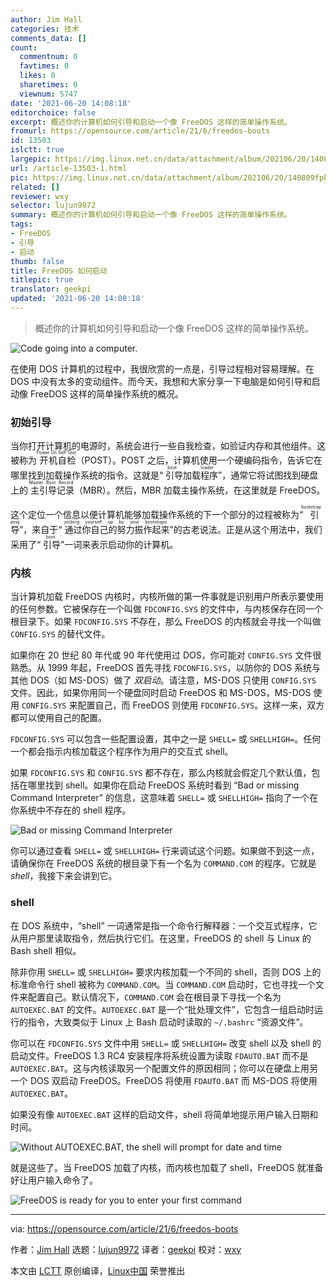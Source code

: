 ```yaml
---
author: Jim Hall
categories: 技术
comments_data: []
count:
  commentnum: 0
  favtimes: 0
  likes: 0
  sharetimes: 0
  viewnum: 5747
date: '2021-06-20 14:08:18'
editorchoice: false
excerpt: 概述你的计算机如何引导和启动一个像 FreeDOS 这样的简单操作系统。
fromurl: https://opensource.com/article/21/6/freedos-boots
id: 13503
islctt: true
largepic: https://img.linux.net.cn/data/attachment/album/202106/20/140809fpkrcnow8npnow8p.jpg
url: /article-13503-1.html
pic: https://img.linux.net.cn/data/attachment/album/202106/20/140809fpkrcnow8npnow8p.jpg.thumb.jpg
related: []
reviewer: wxy
selector: lujun9972
summary: 概述你的计算机如何引导和启动一个像 FreeDOS 这样的简单操作系统。
tags:
- FreeDOS
- 引导
- 启动
thumb: false
title: FreeDOS 如何启动
titlepic: true
translator: geekpi
updated: '2021-06-20 14:08:18'
---
```



> 
> 概述你的计算机如何引导和启动一个像 FreeDOS 这样的简单操作系统。
> 
> 
> 


![](https://img.linux.net.cn/data/attachment/album/202106/20/140809fpkrcnow8npnow8p.jpg "Code going into a computer.")


在使用 DOS 计算机的过程中，我很欣赏的一点是，引导过程相对容易理解。在 DOS 中没有太多的变动组件。而今天，我想和大家分享一下电脑是如何引导和启动像 FreeDOS 这样的简单操作系统的概况。


### 初始引导


当你打开计算机的电源时，系统会进行一些自我检查，如验证内存和其他组件。这被称为<ruby> 开机自检 <rt>  Power On Self Test </rt></ruby>（POST）。POST 之后，计算机使用一个硬编码指令，告诉它在哪里找到加载操作系统的指令。这就是“<ruby> 引导加载程序 <rt>  boot loader </rt></ruby>”，通常它将试图找到硬盘上的<ruby> 主引导记录 <rt>  Master Boot Record </rt></ruby>（MBR）。然后，MBR 加载主操作系统，在这里就是 FreeDOS。


这个定位一个信息以便计算机能够加载操作系统的下一个部分的过程被称为“<ruby> 引导 <rt>  bootstrapping </rt></ruby>”，来自于“<ruby> 通过你自己的努力振作起来 <rt>  picking yourself up by your bootstraps </rt></ruby>”的古老说法。正是从这个用法中，我们采用了“<ruby> 引导 <rt>  boot </rt></ruby>”一词来表示启动你的计算机。


### 内核


当计算机加载 FreeDOS 内核时，内核所做的第一件事就是识别用户所表示要使用的任何参数。它被保存在一个叫做 `FDCONFIG.SYS` 的文件中，与内核保存在同一个根目录下。如果 `FDCONFIG.SYS` 不存在，那么 FreeDOS 的内核就会寻找一个叫做 `CONFIG.SYS` 的替代文件。


如果你在 20 世纪 80 年代或 90 年代使用过 DOS，你可能对 `CONFIG.SYS` 文件很熟悉。从 1999 年起，FreeDOS 首先寻找 `FDCONFIG.SYS`，以防你的 DOS 系统与其他 DOS（如 MS-DOS）做了 *双启动*。请注意，MS-DOS 只使用 `CONFIG.SYS` 文件。因此，如果你用同一个硬盘同时启动 FreeDOS 和 MS-DOS，MS-DOS 使用 `CONFIG.SYS` 来配置自己，而 FreeDOS 则使用 `FDCONFIG.SYS`。这样一来，双方都可以使用自己的配置。


`FDCONFIG.SYS` 可以包含一些配置设置，其中之一是 `SHELL=` 或 `SHELLHIGH=`。任何一个都会指示内核加载这个程序作为用户的交互式 shell。


如果 `FDCONFIG.SYS` 和 `CONFIG.SYS` 都不存在，那么内核就会假定几个默认值，包括在哪里找到 shell。如果你在启动 FreeDOS 系统时看到 “Bad or missing Command Interpreter” 的信息，这意味着 `SHELL=` 或 `SHELLHIGH=` 指向了一个在你系统中不存在的 shell 程序。


![Bad or missing Command Interpreter](https://img.linux.net.cn/data/attachment/album/202106/20/140821ivavbphy3r3wy7n4.png "Bad or missing Command Interpreter")


你可以通过查看 `SHELL=` 或 `SHELLHIGH=` 行来调试这个问题。如果做不到这一点，请确保你在 FreeDOS 系统的根目录下有一个名为 `COMMAND.COM` 的程序。它就是 *shell*，我接下来会讲到它。


### shell


在 DOS 系统中，“shell” 一词通常是指一个命令行解释器：一个交互式程序，它从用户那里读取指令，然后执行它们。在这里，FreeDOS 的 shell 与 Linux 的 Bash shell 相似。


除非你用 `SHELL=` 或 `SHELLHIGH=` 要求内核加载一个不同的 shell，否则 DOS 上的标准命令行 shell 被称为 `COMMAND.COM`。当 `COMMAND.COM` 启动时，它也寻找一个文件来配置自己。默认情况下，`COMMAND.COM` 会在根目录下寻找一个名为 `AUTOEXEC.BAT` 的文件。`AUTOEXEC.BAT` 是一个“批处理文件”，它包含一组启动时运行的指令，大致类似于 Linux 上 Bash 启动时读取的 `~/.bashrc` “资源文件”。


你可以在 `FDCONFIG.SYS` 文件中用 `SHELL=` 或 `SHELLHIGH=` 改变 shell 以及 shell 的启动文件。FreeDOS 1.3 RC4 安装程序将系统设置为读取 `FDAUTO.BAT` 而不是 `AUTOEXEC.BAT`。这与内核读取另一个配置文件的原因相同；你可以在硬盘上用另一个 DOS 双启动 FreeDOS。FreeDOS 将使用 `FDAUTO.BAT` 而 MS-DOS 将使用 `AUTOEXEC.BAT`。


如果没有像 `AUTOEXEC.BAT` 这样的启动文件，shell 将简单地提示用户输入日期和时间。


![Without AUTOEXEC.BAT, the shell will prompt for date and time](https://img.linux.net.cn/data/attachment/album/202106/20/140821vgv8ooo77k5mbio3.png "Without AUTOEXEC.BAT, the shell will prompt for date and time")


就是这些了。当 FreeDOS 加载了内核，而内核也加载了 shell，FreeDOS 就准备好让用户输入命令了。


![FreeDOS is ready for you to enter your first command](https://img.linux.net.cn/data/attachment/album/202106/20/140821s6bvhy3ykzyskhbv.png "FreeDOS is ready for you to enter your first command")




---


via: <https://opensource.com/article/21/6/freedos-boots>


作者：[Jim Hall](https://opensource.com/users/jim-hall) 选题：[lujun9972](https://github.com/lujun9972) 译者：[geekpi](https://github.com/geekpi) 校对：[wxy](https://github.com/wxy)


本文由 [LCTT](https://github.com/LCTT/TranslateProject) 原创编译，[Linux中国](https://linux.cn/) 荣誉推出